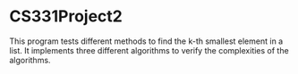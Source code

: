 # CS331Project2
This program tests different methods to find the k-th smallest element
in a list.  It implements three different algorithms to verify the
complexities of the algorithms.  
